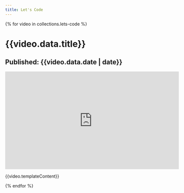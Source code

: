 ```yaml
---
title: Let's Code
---
```


{% for video in collections.lets-code %}
<h1>{{video.data.title}}</h1>  
<h2>Published: {{video.data.date | date}}</h2> 
<iframe width="560" height="315" src="https://www.youtube-nocookie.com/embed/{{video.data.id}}" frameborder="0" allow="accelerometer; autoplay; encrypted-media; gyroscope; picture-in-picture" allowfullscreen></iframe>
<p>{{video.templateContent}}</p>
{% endfor %}
